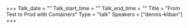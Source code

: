 +++
Talk_date = ""
Talk_start_time = ""
Talk_end_time = ""
Title = "From Test to Prod with Containers"
Type = "talk"
Speakers = ["dennis-kliban"]
+++


